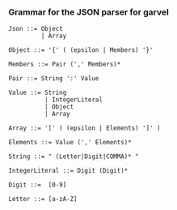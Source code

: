 ### Grammar for the JSON parser for garvel

```
Json ::= Object
         | Array
```

```
Object ::= '{' ( (epsilon | Members) '}' 
```

```
Members ::= Pair (',' Members)*
```

```
Pair ::= String ':' Value
```

```
Value ::= String
          | IntegerLiteral
          | Object
          | Array
```          

```
Array ::= '[' ( (epsilon | Elements) ']' )
```

```
Elements ::= Value (',' Elements)*
```

```
String ::= " (Letter|Digit|COMMA)* "
```

```
IntegerLiteral ::= Digit (Digit)*
```

```
Digit ::=  [0-9]
```

```
Letter ::= [a-zA-Z]
```
          
